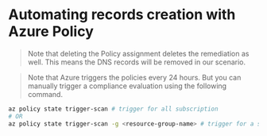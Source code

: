 # Automating records creation with Azure Policy


> Note that deleting the Policy assignment deletes the remediation as well. This means the DNS records will be removed in our scenario.

> Note that Azure triggers the policies every 24 hours. But you can manually trigger a compliance evaluation using the following command.

```sh
az policy state trigger-scan # trigger for all subscription
# OR
az policy state trigger-scan -g <resource-group-name> # trigger for a specific resource group
```